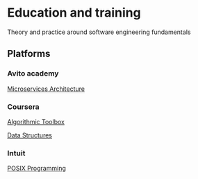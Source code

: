 # Education and training
Theory and practice around software engineering fundamentals 

## Platforms
### Avito academy
[Microservices Architecture](avito/microservices)
   
### Coursera
[Algorithmic Toolbox](coursera/algorithmic_toolbox)

[Data Structures](coursera/datastructures)

### Intuit
[POSIX Programming](intuit/posix)